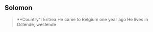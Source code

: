 ## Solomon  
> **Country": Eritrea
> He came to Belgium one year ago
> He lives in Ostende, westende